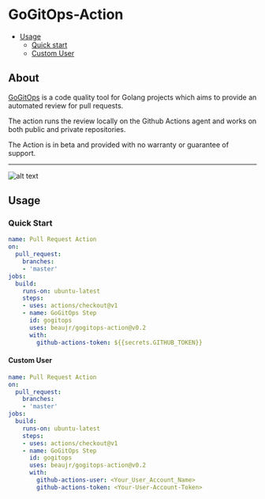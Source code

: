 # GoGitOps-Action
* [Usage](#usage)
  * [Quick start](#quick-start)
  * [Custom User](#custom-user)
## About
[GoGitOps](https://gogitops.cf) is a code quality tool for Golang projects which aims to provide an automated review for pull requests. 

The action runs the review locally on the Github Actions agent and works on both public and private repositories.

The Action is in beta and provided with no warranty or guarantee of support.

---
 ![alt text][review] 

[review]:https://gogitops.cf/images/ineffassign.png "Pull Request Review"

## Usage
### Quick Start
```yaml
name: Pull Request Action 
on:  
  pull_request:  
    branches:  
    - 'master'  
jobs:  
  build:  
    runs-on: ubuntu-latest  
    steps:  
    - uses: actions/checkout@v1
    - name: GoGitOps Step  
      id: gogitops  
      uses: beaujr/gogitops-action@v0.2
      with:  
        github-actions-token: ${{secrets.GITHUB_TOKEN}}
```

#### Custom User
```yaml
name: Pull Request Action 
on:  
  pull_request:  
    branches:  
    - 'master'  
jobs:  
  build:  
    runs-on: ubuntu-latest  
    steps:  
    - uses: actions/checkout@v1
    - name: GoGitOps Step  
      id: gogitops  
      uses: beaujr/gogitops-action@v0.2
      with:  
        github-actions-user: <Your_User_Account_Name>
        github-actions-token: <Your-User-Account-Token>
```
